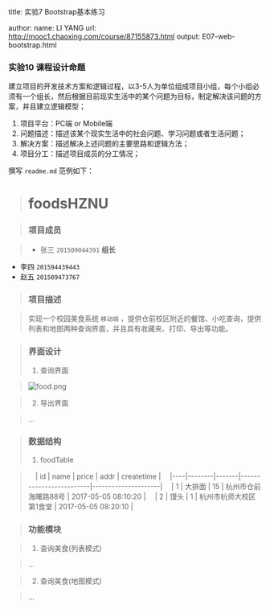 title: 实验7 Bootstrap基本练习

author:
  name: LI YANG
  url: http://mooc1.chaoxing.com/course/87155873.html
output: E07-web-bootstrap.html


### 实验10 课程设计命题

建立项目的开发技术方案和逻辑过程，以3-5人为单位组成项目小组，每个小组必须有一个组长，然后根据目前现实生活中的某个问题为目标，制定解决该问题的方案，并且建立逻辑模型；

1. 项目平台：PC端 or Mobile端
2.  问题描述：描述该某个现实生活中的社会问题、学习问题或者生活问题；
3.  解决方案：描述解决上述问题的主要思路和逻辑方法；
4.  项目分工：描述项目成员的分工情况；

撰写 `readme.md` 范例如下：

> # foodsHZNU

> ### 项目成员

>- 张三 `201509044391` **组长**
- 李四 `201594439443`
- 赵五 `201509473767`

> ### 项目描述

> 实现一个校园美食系统 `移动端` ，提供仓前校区附近的餐馆、小吃查询，提供列表和地图两种查询界面，并且具有收藏夹、打印、导出等功能。

> ### 界面设计
> 1. 查询界面

> ![food.png](img/e10.png)

> 2. 导出界面

> ...

> ### 数据结构
>1. foodTable

>　| id | name   | price | addr                    | createtime          |
>　|----|--------|-------|-------------------------|---------------------|
>　| 1  | 大排面 | 15    | 杭州市仓前海曙路88号    | 2017-05-05 08:10:20 |
>　| 2  | 馒头   | 1     | 杭州市杭师大校区第1食堂 | 2017-05-05 08:20:10 |


> ### 功能模块

> 1. 查询美食(列表模式)

>  ...

> 2. 查询美食(地图模式)

> ...

